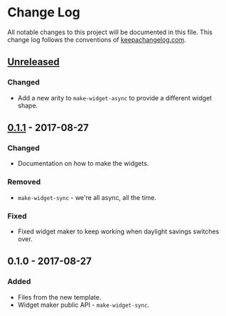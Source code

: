 # Change Log
All notable changes to this project will be documented in this file. This change log follows the conventions of [keepachangelog.com](http://keepachangelog.com/).

## [Unreleased]
### Changed
- Add a new arity to `make-widget-async` to provide a different widget shape.

## [0.1.1] - 2017-08-27
### Changed
- Documentation on how to make the widgets.

### Removed
- `make-widget-sync` - we're all async, all the time.

### Fixed
- Fixed widget maker to keep working when daylight savings switches over.

## 0.1.0 - 2017-08-27
### Added
- Files from the new template.
- Widget maker public API - `make-widget-sync`.

[Unreleased]: https://github.com/your-name/five-algo/compare/0.1.1...HEAD
[0.1.1]: https://github.com/your-name/five-algo/compare/0.1.0...0.1.1
